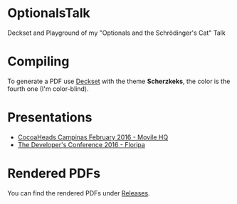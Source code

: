 # OptionalsTalk
Deckset and Playground of my "Optionals and the Schrödinger's Cat" Talk

# Compiling
To generate a PDF use [Deckset](http://www.decksetapp.com) with the theme **Scherzkeks**, the color is the fourth one (I'm color-blind).

# Presentations

- [CocoaHeads Campinas February 2016 - Movile HQ](https://github.com/fpg1503/OptionalsTalk/releases/tag/CocoaHeads-CPS-February)
- [The Developer's Conference 2016 - Floripa](https://github.com/fpg1503/OptionalsTalk/releases/tag/)

# Rendered PDFs

You can find the rendered PDFs under [Releases](https://github.com/fpg1503/OptionalsTalk/releases).